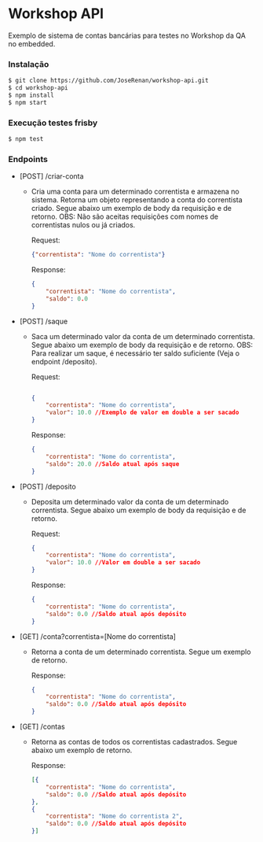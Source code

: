 # Workshop API
Exemplo de sistema de contas bancárias para testes no Workshop da QA no embedded.

### Instalação
```sh
$ git clone https://github.com/JoseRenan/workshop-api.git
$ cd workshop-api
$ npm install
$ npm start
```

### Execução testes frisby
```sh
$ npm test
```

### Endpoints
* [POST] /criar-conta
    * Cria uma conta para um determinado correntista e armazena no sistema. Retorna um objeto representando a conta do              correntista criado. Segue abaixo um exemplo de body da requisição e de retorno. OBS: Não são aceitas requisições com nomes de correntistas nulos ou já criados.
    
        Request:
        ```JSON
        {"correntista": "Nome do correntista"}
        ```
        Response:
        ```JSON
        {
            "correntista": "Nome do correntista",
            "saldo": 0.0
        }
        ```
* [POST] /saque
    * Saca um determinado valor da conta de um determinado correntista. Segue abaixo um exemplo de body da requisição e de retorno. OBS: Para realizar um saque, é necessário ter saldo
    suficiente (Veja o endpoint /deposito).
    
        Request:
        ```JSON
        
        {
            "correntista": "Nome do correntista",
            "valor": 10.0 //Exemplo de valor em double a ser sacado
        }
        
        ```
        
        Response:
        ```JSON
        {
            "correntista": "Nome do correntista",
            "saldo": 20.0 //Saldo atual após saque
        }
        ```
* [POST] /deposito
    * Deposita um determinado valor da conta de um determinado correntista. Segue abaixo um exemplo de body da requisição e de retorno.
        
        Request:
        ```JSON
        {
            "correntista": "Nome do correntista",
            "valor": 10.0 //Valor em double a ser sacado
        }
        ```
        
        Response:
        ```JSON
        {
            "correntista": "Nome do correntista",
            "saldo": 0.0 //Saldo atual após depósito
        }
        ```
* [GET] /conta?correntista=[Nome do correntista]
    * Retorna a conta de um determinado correntista. Segue um exemplo de retorno.
        
        Response:
        ```JSON
        {
            "correntista": "Nome do correntista",
            "saldo": 0.0 //Saldo atual após depósito
        }
        ```
        
* [GET] /contas
    * Retorna as contas de todos os correntistas cadastrados. Segue abaixo um exemplo de retorno.
        
        Response:
        ```JSON
        [{
            "correntista": "Nome do correntista",
            "saldo": 0.0 //Saldo atual após depósito
        },
        {
            "correntista": "Nome do correntista 2",
            "saldo": 0.0 //Saldo atual após depósito
        }]
        ```
